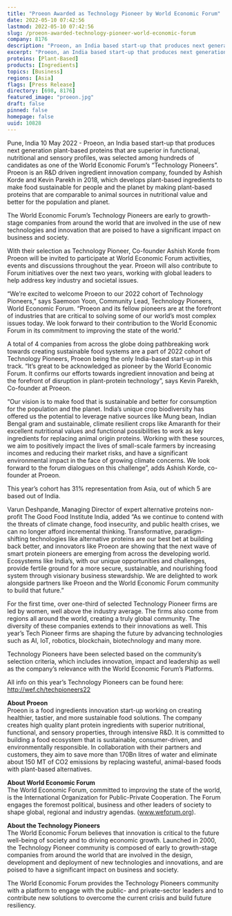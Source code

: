 ```yaml
---
title: "Proeon Awarded as Technology Pioneer by World Economic Forum"
date: 2022-05-10 07:42:56
lastmod: 2022-05-10 07:42:56
slug: /proeon-awarded-technology-pioneer-world-economic-forum
company: 8176
description: "Proeon, an India based start-up that produces next generation plant-based proteins that are superior in functional, nutritional and sensory profiles, was selected among hundreds of candidates as one of the World Economic Forum’s “Technology Pioneers”."
excerpt: "Proeon, an India based start-up that produces next generation plant-based proteins that are superior in functional, nutritional and sensory profiles, was selected among hundreds of candidates as one of the World Economic Forum’s “Technology Pioneers”."
proteins: [Plant-Based]
products: [Ingredients]
topics: [Business]
regions: [Asia]
flags: [Press Release]
directory: [698, 8176]
featured_image: "proeon.jpg"
draft: false
pinned: false
homepage: false
uuid: 10828
---
```

<p>Pune, India 10 May 2022 - Proeon, an India based start-up that produces next generation plant-based proteins that are superior in functional, nutritional and sensory profiles, was selected among hundreds of candidates as one of the World Economic Forum’s “Technology Pioneers”. Proeon is an R&D driven ingredient innovation company, founded by Ashish Korde and Kevin Parekh in 2018, which develops plant-based ingredients to make food sustainable for people and the planet by making plant-based proteins that are comparable to animal sources in nutritional value and better for the population and planet.</p>
<p>The World Economic Forum’s Technology Pioneers are early to growth-stage companies from around the world that are involved in the use of new technologies and innovation that are poised to have a significant impact on business and society.</p>
<p>With their selection as Technology Pioneer, Co-founder Ashish Korde from Proeon will be invited to participate at World Economic Forum activities, events and discussions throughout the year. Proeon will also contribute to Forum initiatives over the next two years, working with global leaders to help address key industry and societal issues.</p>
<p>“We’re excited to welcome Proeon to our 2022 cohort of Technology Pioneers,” says Saemoon Yoon, Community Lead, Technology Pioneers, World Economic Forum. “Proeon and its fellow pioneers are at the forefront of industries that are critical to solving some of our world’s most complex issues today. We look forward to their contribution to the World Economic Forum in its commitment to improving the state of the world.”</p>
<p>A total of 4 companies from across the globe doing pathbreaking work towards creating sustainable food systems are a part of 2022 cohort of Technology Pioneers, Proeon being the only India-based start-up in this track. “It’s great to be acknowledged as pioneer by the World Economic Forum. It confirms our efforts towards ingredient innovation and being at the forefront of disruption in plant-protein technology”, says Kevin Parekh, Co-founder at Proeon.</p>
<p>“Our vision is to make food that is sustainable and better for consumption for the population and the planet. India’s unique crop biodiversity has offered us the potential to leverage native sources like Mung bean, Indian Bengal gram and sustainable, climate resilient crops like Amaranth for their excellent nutritional values and functional possibilities to work as key ingredients for replacing animal origin proteins. Working with these sources, we aim to positively impact the lives of small-scale farmers by increasing incomes and reducing their market risks, and have a significant environmental impact in the face of growing climate concerns. We look forward to the forum dialogues on this challenge”, adds Ashish Korde, co-founder at Proeon.</p>
<p>This year’s cohort has 31% representation from Asia, out of which 5 are based out of India.</p>
<p>Varun Deshpande, Managing Director of expert alternative proteins non-profit The Good Food Institute India, added “As we continue to contend with the threats of climate change, food insecurity, and public health crises, we can no longer afford incremental thinking. Transformative, paradigm-shifting technologies like alternative proteins are our best bet at building back better, and innovators like Proeon are showing that the next wave of smart protein pioneers are emerging from across the developing world. Ecosystems like India’s, with our unique opportunities and challenges, provide fertile ground for a more secure, sustainable, and nourishing food system through visionary business stewardship. We are delighted to work alongside partners like Proeon and the World Economic Forum community to build that future.”</p>
<p>For the first time, over one-third of selected Technology Pioneer firms are led by women, well above the industry average. The firms also come from regions all around the world, creating a truly global community. The diversity of these companies extends to their innovations as well. This year’s Tech Pioneer firms are shaping the future by advancing technologies such as AI, IoT, robotics, blockchain, biotechnology and many more.</p>
<p>Technology Pioneers have been selected based on the community’s selection criteria, which includes innovation, impact and leadership as well as the company’s relevance with the World Economic Forum’s Platforms.</p>
<p>All info on this year’s Technology Pioneers can be found here: <a href="http://wef.ch/techpioneers22">http://wef.ch/techpioneers22</a></p>
<p><strong>About Proeon</strong><br />
Proeon is a food ingredients innovation start-up working on creating healthier, tastier, and more sustainable food solutions. The company creates high quality plant protein ingredients with superior nutritional, functional, and sensory properties, through intensive R&D. It is committed to building a food ecosystem that is sustainable, consumer-driven, and environmentally responsible. In collaboration with their partners and customers, they aim to save more than 170Bn litres of water and eliminate about 150 MT of CO2 emissions by replacing wasteful, animal-based foods with plant-based alternatives.</p>
<p><strong>About World Economic Forum</strong><br />
The World Economic Forum, committed to improving the state of the world, is the International Organization for Public-Private Cooperation. The Forum engages the foremost political, business and other leaders of society to shape global, regional and industry agendas. (<a href="http://www.weforum.org">www.weforum.org</a>).</p>
<p><strong>About the Technology Pioneers</strong><br />
The World Economic Forum believes that innovation is critical to the future well-being of society and to driving economic growth. Launched in 2000, the Technology Pioneer community is composed of early to growth-stage companies from around the world that are involved in the design, development and deployment of new technologies and innovations, and are poised to have a significant impact on business and society.</p>
<p>The World Economic Forum provides the Technology Pioneers community with a platform to engage with the public- and private-sector leaders and to contribute new solutions to overcome the current crisis and build future resiliency.</p>
